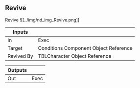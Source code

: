 ## Revive
Revive
![[../img/nd_img_Revive.png]]

|Inputs||
|--|--|
| In | Exec |
| Target | Conditions Component Object Reference |
| Revived By | TBLCharacter Object Reference |

|Outputs||
|--|--|
| Out | Exec |
